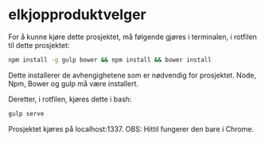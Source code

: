 # elkjopproduktvelger

For å kunne kjøre dette prosjektet, må følgende gjøres i terminalen, i rotfilen til dette prosjektet:

```sh
npm install -g gulp bower && npm install && bower install
```

Dette installerer de avhengighetene som er nødvendig for prosjektet. Node, Npm, Bower og gulp må være installert.

Deretter, i rotfilen, kjøres dette i bash:

```sh
gulp serve
```

Prosjektet kjøres på localhost:1337. 
OBS: Hittil fungerer den bare i Chrome.
